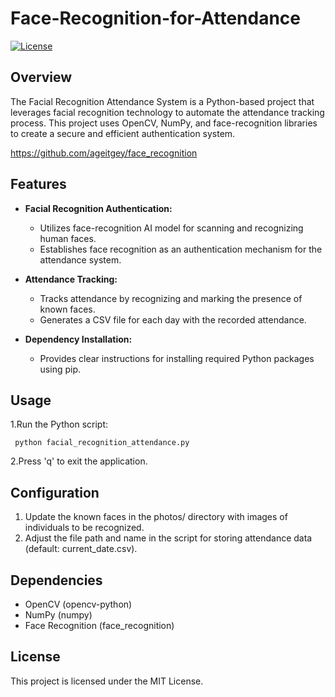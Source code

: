 # Face-Recognition-for-Attendance
[![License](https://img.shields.io/badge/license-MIT-blue.svg)](https://opensource.org/licenses/MIT)

## Overview

The Facial Recognition Attendance System is a Python-based project that leverages facial recognition technology to automate the attendance tracking process. This project uses OpenCV, NumPy, and face-recognition libraries to create a secure and efficient authentication system.

https://github.com/ageitgey/face_recognition 

## Features

- **Facial Recognition Authentication:**
  - Utilizes face-recognition AI model for scanning and recognizing human faces.
  - Establishes face recognition as an authentication mechanism for the attendance system.

- **Attendance Tracking:**
  - Tracks attendance by recognizing and marking the presence of known faces.
  - Generates a CSV file for each day with the recorded attendance.

- **Dependency Installation:**
  - Provides clear instructions for installing required Python packages using pip.

## Usage 
1.Run the Python script:

     python facial_recognition_attendance.py
2.Press 'q' to exit the application.

## Configuration
1. Update the known faces in the photos/ directory with images of individuals to be recognized.
2. Adjust the file path and name in the script for storing attendance data (default: current_date.csv).

## Dependencies
- OpenCV (opencv-python)
- NumPy (numpy)
- Face Recognition (face_recognition)

## License
This project is licensed under the MIT License.

